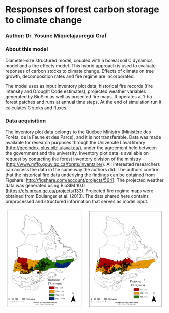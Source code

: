 # Responses of forest carbon storage to climate change 
### Author: Dr. Yosune Miquelajauregui Graf

### About this model
Diameter-size structured model, coupled with a boreal soil C dynamics model and a fire effects model.
This hybrid approach is used to evaluate reponses of carbon stocks to climate change. Effects of climate on tree growth, decomposition rates and fire regime are incorporated.

The model uses as input inventory plot data, historical fire records (fire intensity and Drought Code estimates), projected weather variables generated by BioSim as well as projected fire maps. It operates at 1-ha forest patches and runs at annual time steps. At the end of simulation run it calculates C stoks and fluxes.

### Data acquisition

The inventory plot data belongs to the Québec Ministry (Ministère des Forêts, de la Faune et des Parcs), and it is not transferable. Data was made available for research purposes through the Université Laval library (http://geoindex-plus.bibl.ulaval.ca/), under the agreement held between the government and the university. Inventory plot data is available on request by contacting the forest inventory division of the ministry (http://www.mffp.gouv.qc.ca/forets/inventaire/). All interested researchers can access the data in the same way the authors did. The authors confirm that the historical fire data underlying the findings can be obtained from Figshare: http://figshare.com/account/projects/5641. The projected weather data was generated using BioSIM 10.0 (https://cfs.nrcan.gc.ca/projects/133). Projected fire regime maps were obtained from Boulanger et al. (2013).
The data shared here contains preprocessed and structured information that serves as model input.

![alt text](https://github.com/yosunemiquela/ClimateChange/blob/master/ProjectedFireregime.png)
